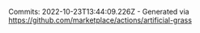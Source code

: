 Commits: 2022-10-23T13:44:09.226Z - Generated via https://github.com/marketplace/actions/artificial-grass
<br>
